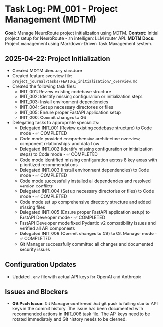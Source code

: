# Task Log: PM_001 - Project Management (MDTM)

**Goal:** Manage NeuroRoute project initialization using MDTM.
**Context:** Initial project setup for NeuroRoute - an intelligent LLM router API.
**MDTM Docs:** Project management using Markdown-Driven Task Management system.

## 2025-04-22: Project Initialization

- Created MDTM directory structure
- Created feature overview file: `project_journal/tasks/FEATURE_initialization/_overview.md`
- Created the following task files:
  - INIT_001: Review existing codebase structure
  - INIT_002: Identify missing configuration or initialization steps
  - INIT_003: Install environment dependencies
  - INIT_004: Set up necessary directories or files
  - INIT_005: Ensure proper FastAPI application setup
  - INIT_006: Commit changes to Git
- Delegating tasks to appropriate specialists:
  - Delegated INIT_001 (Review existing codebase structure) to Code mode - ✅ COMPLETED
  - Code mode provided comprehensive architecture overview, component relationships, and data flow
  - Delegated INIT_002 (Identify missing configuration or initialization steps) to Code mode - ✅ COMPLETED
  - Code mode identified missing configuration across 8 key areas with prioritized recommendations
  - Delegated INIT_003 (Install environment dependencies) to Code mode - ✅ COMPLETED
  - Code mode successfully installed all dependencies and resolved version conflicts
  - Delegated INIT_004 (Set up necessary directories or files) to Code mode - ✅ COMPLETED
  - Code mode set up comprehensive directory structure and added missing files
  - Delegated INIT_005 (Ensure proper FastAPI application setup) to FastAPI Developer mode - ✅ COMPLETED
  - FastAPI Developer mode fixed Pydantic v2 compatibility issues and verified all API components
  - Delegated INIT_006 (Commit changes to Git) to Git Manager mode - ✅ COMPLETED
  - Git Manager successfully committed all changes and documented security issues

## Configuration Updates

- Updated `.env` file with actual API keys for OpenAI and Anthropic

## Issues and Blockers

- **Git Push Issue**: Git Manager confirmed that git push is failing due to API keys in the commit history. The issue has been documented with recommended actions in INIT_006 task file. The API keys need to be rotated immediately and Git history needs to be cleaned.